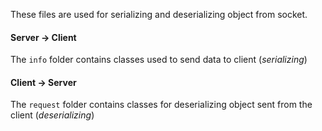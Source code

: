 These files are used for serializing and deserializing object from socket.

#### Server -> Client
The ```info``` folder contains classes used to send data to client (*serializing*)

#### Client -> Server
The ```request``` folder contains classes for deserializing object sent from the client (*deserializing*)
